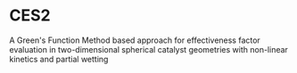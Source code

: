# CES2
A Green's Function Method based approach for effectiveness factor evaluation in two-dimensional spherical catalyst geometries with non-linear kinetics and partial wetting
